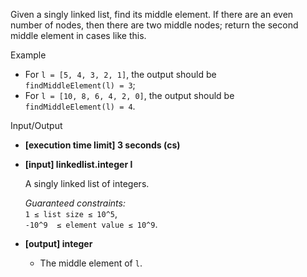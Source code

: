 
Given a singly linked list, find its middle element. If there are an even number of nodes, then there are two middle nodes; return the second middle element in cases like this.

Example

-   For  `l = [5, 4, 3, 2, 1]`, the output should be  
    `findMiddleElement(l) = 3`;
-   For  `l = [10, 8, 6, 4, 2, 0]`, the output should be  
    `findMiddleElement(l) = 4`.

Input/Output

-   **[execution time limit] 3 seconds (cs)**
    
-   **[input] linkedlist.integer l**
    
    A singly linked list of integers.
    
    _Guaranteed constraints:_  
    `1 ≤ list size ≤ 10^5`,  
    `-10^9  ≤ element value ≤ 10^9`.
    
-   **[output] integer**
    
    -   The middle element of  `l`.
